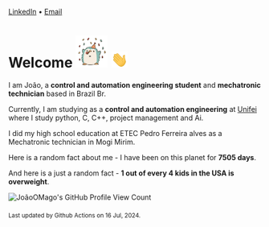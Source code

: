 [LinkedIn](https://www.linkedin.com/in/joão-pedro-gozzoli-b95641301/) &bull;
[Email](joaopedrogozzoli@gmail.com)

# Welcome <img src="happy.gif" height="64px" /> <img src="wave.gif" height="32px" />

I am João, a  **control and automation engineering student** and **mechatronic technician** based in Brazil Br.

Currently, I am studying as a **control and automation engineering** at [Unifei](https://unifei.edu.br) where I study python, C, C++, project management and Ai.

I did my high school education at ETEC Pedro Ferreira alves as a Mechatronic technician in Mogi Mirim.

Here is a random fact about me - I have been on this planet for **7505 days**.

And here is a just a random fact -  **1 out of every 4 kids in the USA is overweight**.

![JoãoOMago's GitHub Profile View Count](https://komarev.com/ghpvc/?username=JoaoOMago)

<sub>Last updated by Github Actions on 16 Jul, 2024.</sub>
